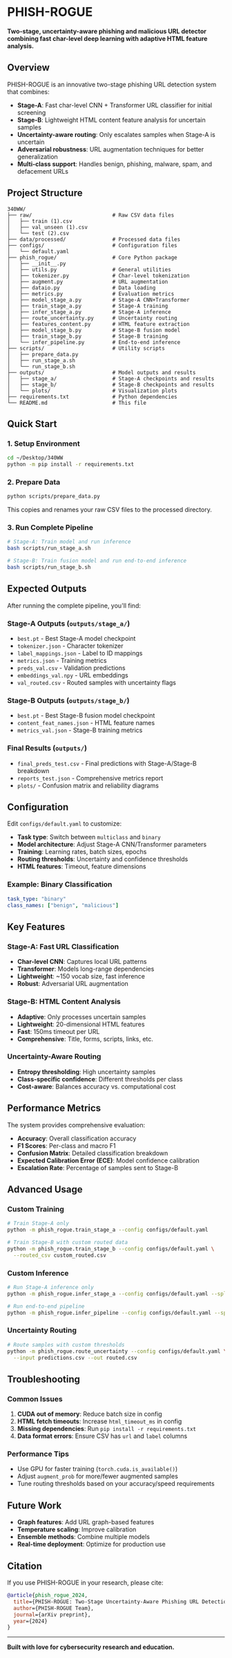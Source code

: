 # PHISH-ROGUE

**Two-stage, uncertainty-aware phishing and malicious URL detector combining fast char-level deep learning with adaptive HTML feature analysis.**

## Overview

PHISH-ROGUE is an innovative two-stage phishing URL detection system that combines:

- **Stage-A**: Fast char-level CNN + Transformer URL classifier for initial screening
- **Stage-B**: Lightweight HTML content feature analysis for uncertain samples
- **Uncertainty-aware routing**: Only escalates samples when Stage-A is uncertain
- **Adversarial robustness**: URL augmentation techniques for better generalization
- **Multi-class support**: Handles benign, phishing, malware, spam, and defacement URLs

## Project Structure

```
340WW/
├── raw/                          # Raw CSV data files
│   ├── train (1).csv
│   ├── val_unseen (1).csv
│   └── test (2).csv
├── data/processed/               # Processed data files
├── configs/                      # Configuration files
│   └── default.yaml
├── phish_rogue/                  # Core Python package
│   ├── __init__.py
│   ├── utils.py                  # General utilities
│   ├── tokenizer.py              # Char-level tokenization
│   ├── augment.py                # URL augmentation
│   ├── dataio.py                 # Data loading
│   ├── metrics.py                # Evaluation metrics
│   ├── model_stage_a.py          # Stage-A CNN+Transformer
│   ├── train_stage_a.py          # Stage-A training
│   ├── infer_stage_a.py          # Stage-A inference
│   ├── route_uncertainty.py      # Uncertainty routing
│   ├── features_content.py       # HTML feature extraction
│   ├── model_stage_b.py          # Stage-B fusion model
│   ├── train_stage_b.py          # Stage-B training
│   └── infer_pipeline.py         # End-to-end inference
├── scripts/                      # Utility scripts
│   ├── prepare_data.py
│   ├── run_stage_a.sh
│   └── run_stage_b.sh
├── outputs/                      # Model outputs and results
│   ├── stage_a/                  # Stage-A checkpoints and results
│   ├── stage_b/                  # Stage-B checkpoints and results
│   └── plots/                    # Visualization plots
├── requirements.txt              # Python dependencies
└── README.md                     # This file
```

## Quick Start

### 1. Setup Environment

```bash
cd ~/Desktop/340WW
python -m pip install -r requirements.txt
```

### 2. Prepare Data

```bash
python scripts/prepare_data.py
```

This copies and renames your raw CSV files to the processed directory.

### 3. Run Complete Pipeline

```bash
# Stage-A: Train model and run inference
bash scripts/run_stage_a.sh

# Stage-B: Train fusion model and run end-to-end inference
bash scripts/run_stage_b.sh
```

## Expected Outputs

After running the complete pipeline, you'll find:

### Stage-A Outputs (`outputs/stage_a/`)
- `best.pt` - Best Stage-A model checkpoint
- `tokenizer.json` - Character tokenizer
- `label_mappings.json` - Label to ID mappings
- `metrics.json` - Training metrics
- `preds_val.csv` - Validation predictions
- `embeddings_val.npy` - URL embeddings
- `val_routed.csv` - Routed samples with uncertainty flags

### Stage-B Outputs (`outputs/stage_b/`)
- `best.pt` - Best Stage-B fusion model checkpoint
- `content_feat_names.json` - HTML feature names
- `metrics_val.json` - Stage-B training metrics

### Final Results (`outputs/`)
- `final_preds_test.csv` - Final predictions with Stage-A/Stage-B breakdown
- `reports_test.json` - Comprehensive metrics report
- `plots/` - Confusion matrix and reliability diagrams

## Configuration

Edit `configs/default.yaml` to customize:

- **Task type**: Switch between `multiclass` and `binary`
- **Model architecture**: Adjust Stage-A CNN/Transformer parameters
- **Training**: Learning rates, batch sizes, epochs
- **Routing thresholds**: Uncertainty and confidence thresholds
- **HTML features**: Timeout, feature dimensions

### Example: Binary Classification

```yaml
task_type: "binary"
class_names: ["benign", "malicious"]
```

## Key Features

### Stage-A: Fast URL Classification
- **Char-level CNN**: Captures local URL patterns
- **Transformer**: Models long-range dependencies
- **Lightweight**: ~150 vocab size, fast inference
- **Robust**: Adversarial URL augmentation

### Stage-B: HTML Content Analysis
- **Adaptive**: Only processes uncertain samples
- **Lightweight**: 20-dimensional HTML features
- **Fast**: 150ms timeout per URL
- **Comprehensive**: Title, forms, scripts, links, etc.

### Uncertainty-Aware Routing
- **Entropy thresholding**: High uncertainty samples
- **Class-specific confidence**: Different thresholds per class
- **Cost-aware**: Balances accuracy vs. computational cost

## Performance Metrics

The system provides comprehensive evaluation:

- **Accuracy**: Overall classification accuracy
- **F1 Scores**: Per-class and macro F1
- **Confusion Matrix**: Detailed classification breakdown
- **Expected Calibration Error (ECE)**: Model confidence calibration
- **Escalation Rate**: Percentage of samples sent to Stage-B

## Advanced Usage

### Custom Training

```bash
# Train Stage-A only
python -m phish_rogue.train_stage_a --config configs/default.yaml

# Train Stage-B with custom routed data
python -m phish_rogue.train_stage_b --config configs/default.yaml \
  --routed_csv custom_routed.csv
```

### Custom Inference

```bash
# Run Stage-A inference only
python -m phish_rogue.infer_stage_a --config configs/default.yaml --split test

# Run end-to-end pipeline
python -m phish_rogue.infer_pipeline --config configs/default.yaml --split test
```

### Uncertainty Routing

```bash
# Route samples with custom thresholds
python -m phish_rogue.route_uncertainty --config configs/default.yaml \
  --input predictions.csv --out routed.csv
```

## Troubleshooting

### Common Issues

1. **CUDA out of memory**: Reduce batch size in config
2. **HTML fetch timeouts**: Increase `html_timeout_ms` in config
3. **Missing dependencies**: Run `pip install -r requirements.txt`
4. **Data format errors**: Ensure CSV has `url` and `label` columns

### Performance Tips

- Use GPU for faster training (`torch.cuda.is_available()`)
- Adjust `augment_prob` for more/fewer augmented samples
- Tune routing thresholds based on your accuracy/speed requirements

## Future Work

- **Graph features**: Add URL graph-based features
- **Temperature scaling**: Improve calibration
- **Ensemble methods**: Combine multiple models
- **Real-time deployment**: Optimize for production use

## Citation

If you use PHISH-ROGUE in your research, please cite:

```bibtex
@article{phish_rogue_2024,
  title={PHISH-ROGUE: Two-Stage Uncertainty-Aware Phishing URL Detection},
  author={PHISH-ROGUE Team},
  journal={arXiv preprint},
  year={2024}
}
```

---

**Built with love for cybersecurity research and education.**
